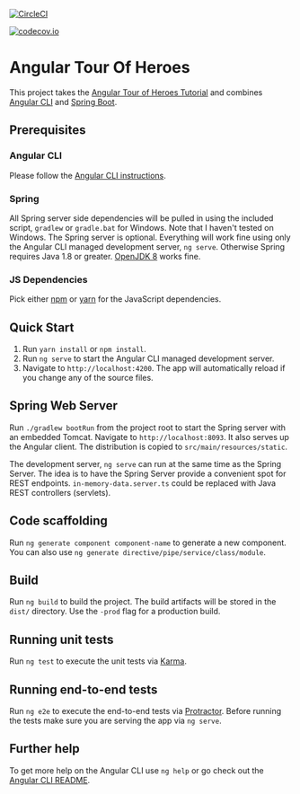 [![CircleCI](https://circleci.com/gh/vsethum/heroes-unit-testing.svg?style=svg)](https://circleci.com/gh/vsethum/heroes-unit-testing)  

[![codecov.io](http://codecov.io/github/vsethum/heroes-unit-testing/coverage.svg?branch=master)](http://codecov.io/github/vsethum/heroes-unit-testing?branch=master)   


# Angular Tour Of Heroes

This project takes the [Angular Tour of Heroes Tutorial](https://angular.io/docs/ts/latest/tutorial/) and combines 
[Angular CLI](https://github.com/angular/angular-cli) and [Spring Boot](http://projects.spring.io/spring-boot/).

## Prerequisites

### Angular CLI

Please follow the [Angular CLI instructions](https://github.com/angular/angular-cli#installation).

### Spring

All Spring server side dependencies will be pulled in using the included script, `gradlew` or `gradle.bat` for Windows. 
Note that I haven't tested on Windows. The Spring server is optional. Everything will work fine using only the Angular
CLI managed development server, `ng serve`. Otherwise Spring requires Java 1.8 or greater. [OpenJDK 8](http://openjdk.java.net/projects/jdk8/) 
works fine.

### JS Dependencies

Pick either [npm](https://docs.npmjs.com/cli/install) or [yarn](https://yarnpkg.com/lang/en/docs/install/) for the 
JavaScript dependencies.

## Quick Start

1. Run `yarn install` or `npm install`.
1. Run `ng serve` to start the Angular CLI managed development server.
1. Navigate to `http://localhost:4200`. The app will automatically reload if you change any of the source files.

## Spring Web Server

Run `./gradlew bootRun` from the project root to start the Spring server with an embedded Tomcat. Navigate to 
`http://localhost:8093`. It also serves up the Angular client. The distribution is copied to 
`src/main/resources/static`.

The development server, `ng serve` can run at the same time as the Spring Server. The idea is to have the Spring Server 
provide a convenient spot for REST endpoints. `in-memory-data.server.ts` could be replaced with Java REST controllers 
(servlets).

## Code scaffolding

Run `ng generate component component-name` to generate a new component. You can also use 
`ng generate directive/pipe/service/class/module`.

## Build

Run `ng build` to build the project. The build artifacts will be stored in the `dist/` directory. Use the `-prod` flag 
for a production build.

## Running unit tests

Run `ng test` to execute the unit tests via [Karma](https://karma-runner.github.io).

## Running end-to-end tests

Run `ng e2e` to execute the end-to-end tests via [Protractor](http://www.protractortest.org/).
Before running the tests make sure you are serving the app via `ng serve`.

## Further help

To get more help on the Angular CLI use `ng help` or go check out the 
[Angular CLI README](https://github.com/angular/angular-cli/blob/master/README.md).
